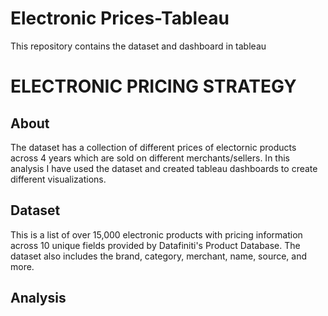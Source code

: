 # Electronic Prices-Tableau
This repository contains the dataset and dashboard in tableau

# ELECTRONIC PRICING STRATEGY

## About
The dataset has a collection of different prices of electornic products across 4 years which are sold on different merchants/sellers. In this analysis I have used the dataset and created tableau dashboards to create different visualizations.

## Dataset
This is a list of over 15,000 electronic products with pricing information across 10 unique fields provided by Datafiniti's Product Database. The dataset also includes the brand, category, merchant, name, source, and more.

## Analysis

